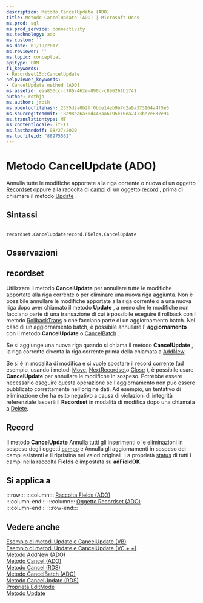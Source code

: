 ```yaml
---
description: Metodo CancelUpdate (ADO)
title: Metodo CancelUpdate (ADO) | Microsoft Docs
ms.prod: sql
ms.prod_service: connectivity
ms.technology: ado
ms.custom: ''
ms.date: 01/19/2017
ms.reviewer: ''
ms.topic: conceptual
apitype: COM
f1_keywords:
- Recordset15::CancelUpdate
helpviewer_keywords:
- CancelUpdate method [ADO]
ms.assetid: eaa856cc-c786-462e-890c-c896261b1741
author: rothja
ms.author: jroth
ms.openlocfilehash: 2355d2a0b2ff0bbe14eb9b7d2a9a373164a4f5e5
ms.sourcegitcommit: 18a98ea6a30d448aa6195e10ea2413be7e837e94
ms.translationtype: MT
ms.contentlocale: it-IT
ms.lasthandoff: 08/27/2020
ms.locfileid: "88975562"
---
```

# <a name="cancelupdate-method-ado"></a>Metodo CancelUpdate (ADO)
Annulla tutte le modifiche apportate alla riga corrente o nuova di un oggetto [Recordset](./recordset-object-ado.md) oppure alla raccolta di [campi](./fields-collection-ado.md) di un oggetto [record](./record-object-ado.md) , prima di chiamare il metodo [Update](./update-method.md) .  
  
## <a name="syntax"></a>Sintassi  
  
```  
  
recordset.CancelUpdaterecord.Fields.CancelUpdate  
```  
  
## <a name="remarks"></a>Osservazioni  
  
## <a name="recordset"></a>recordset  
 Utilizzare il metodo **CancelUpdate** per annullare tutte le modifiche apportate alla riga corrente o per eliminare una nuova riga aggiunta. Non è possibile annullare le modifiche apportate alla riga corrente o a una nuova riga dopo aver chiamato il metodo **Update** , a meno che le modifiche non facciano parte di una transazione di cui è possibile eseguire il rollback con il metodo [RollbackTrans](./begintrans-committrans-and-rollbacktrans-methods-ado.md) o che facciano parte di un aggiornamento batch. Nel caso di un aggiornamento batch, è possibile annullare l' **aggiornamento** con il metodo **CancelUpdate** o [CancelBatch](./cancelbatch-method-ado.md) .  
  
 Se si aggiunge una nuova riga quando si chiama il metodo **CancelUpdate** , la riga corrente diventa la riga corrente prima della chiamata a [AddNew](./addnew-method-ado.md) .  
  
 Se si è in modalità di modifica e si vuole spostare il record corrente (ad esempio, usando i metodi [Move](./move-method-ado.md), [NextRecordset](./nextrecordset-method-ado.md)o [Close](./close-method-ado.md) ), è possibile usare **CancelUpdate** per annullare le modifiche in sospeso. Potrebbe essere necessario eseguire questa operazione se l'aggiornamento non può essere pubblicato correttamente nell'origine dati. Ad esempio, un tentativo di eliminazione che ha esito negativo a causa di violazioni di integrità referenziale lascerà il **Recordset** in modalità di modifica dopo una chiamata a [Delete](./delete-method-ado-recordset.md).  
  
## <a name="record"></a>Record  
 Il metodo **CancelUpdate** Annulla tutti gli inserimenti o le eliminazioni in sospeso degli oggetti [campo](./field-object.md) e Annulla gli aggiornamenti in sospeso dei campi esistenti e li ripristina nei valori originali. La proprietà [status](./status-property-ado-recordset.md) di tutti i campi nella raccolta **Fields** è impostata su **adFieldOK**.  
  
## <a name="applies-to"></a>Si applica a  

:::row:::
    :::column:::
        [Raccolta Fields (ADO)](./fields-collection-ado.md)  
    :::column-end:::
    :::column:::
        [Oggetto Recordset (ADO)](./recordset-object-ado.md)  
    :::column-end:::
:::row-end:::

## <a name="see-also"></a>Vedere anche  
 [Esempio di metodi Update e CancelUpdate (VB)](./update-and-cancelupdate-methods-example-vb.md)   
 [Esempio di metodi Update e CancelUpdate (VC + +)](./update-and-cancelupdate-methods-example-vc.md)   
 [Metodo AddNew (ADO)](./addnew-method-ado.md)   
 [Metodo Cancel (ADO)](./cancel-method-ado.md)   
 [Metodo Cancel (RDS)](../rds-api/cancel-method-rds.md)   
 [Metodo CancelBatch (ADO)](./cancelbatch-method-ado.md)   
 [Metodo CancelUpdate (RDS)](../rds-api/cancelupdate-method-rds.md)   
 [Proprietà EditMode](./editmode-property.md)   
 [Metodo Update](./update-method.md)